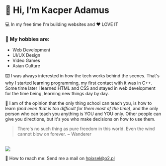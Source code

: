 # 👋 Hi, I’m Kacper Adamus
💻 In my free time I'm building websites and ❤️ LOVE IT

### 📂 My hobbies are:
- Web Development
- UI/UX Design 
- Video Games
- Asian Culture

⌨️ I was always interested in how the tech works behind the scenes. 
That's why I started learning programming, my first contact with it was in C++. 
Some time later I learned HTML and CSS and stayed in web development for the time being, learning new things day by day.

🏫 I am of the opinion that the only thing school can teach you, is how to learn *(and even that is too difficult for them most of the time)*, and the only person who can teach you anything is YOU and YOU only. Other people can give you directions, but it's you who make decisions on how to use them.

> There's no such thing as pure freedom in this world. Even the wind cannot blow on forever. ~ Wanderer


<br>
<img src="https://github-readme-stats.vercel.app/api?username=hpixsel&&show_icons=true&title_color=ffffff&icon_color=bbdf43&text_color=daf7dc&bg_color=111111">

📨 How to reach me: Send me a mail on hpixsel@o2.pl
